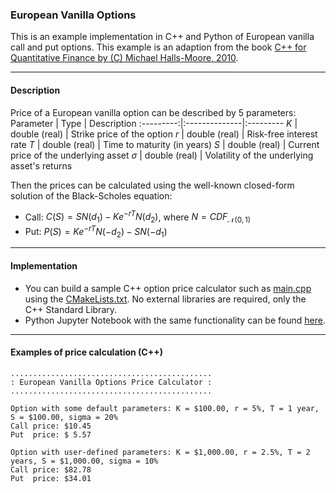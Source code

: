 ### European Vanilla Options

This is an example implementation in C++ and Python of European vanilla call and put options. This example is an adaption from the book [C++ for Quantitative Finance by (C) Michael Halls-Moore, 2010](https://www.quantstart.com/cpp-for-quantitative-finance-ebook/).

---
#### Description

Price of a European vanilla option can be described by 5 parameters:
Parameter  | Type          | Description
:---------:|:--------------|:---------
$K$        | double (real) | Strike price of the option
$r$        | double (real) | Risk-free interest rate
$T$        | double (real) | Time to maturity (in years)
$S$        | double (real) | Current price of the underlying asset
$\sigma$   | double (real) | Volatility of the underlying asset's returns

Then the prices can be calculated using the well-known closed-form solution of the Black-Scholes equation:
- Call: $C(S) = S N(d_1) - K e^{-r T} N(d_2)$, where $N = CDF_{\mathcal{N}(0, 1)}$
- Put: $P(S) = K e^{-r T} N(-d_2) - S N(-d_1)$

---
#### Implementation

- You can build a sample C++ option price calculator such as [main.cpp](src/main.cpp) using the [CMakeLists.txt](CMakeLists.txt). No external libraries are required, only the C++ Standard Library.
- Python Jupyter Notebook with the same functionality can be found [here](python/main.ipynb).

---
#### Examples of price calculation (C++)

```
.............................................
: European Vanilla Options Price Calculator :
.............................................

Option with some default parameters: K = $100.00, r = 5%, T = 1 year, S = $100.00, sigma = 20%
Call price: $10.45
Put  price: $ 5.57

Option with user-defined parameters: K = $1,000.00, r = 2.5%, T = 2 years, S = $1,000.00, sigma = 10%
Call price: $82.78
Put  price: $34.01
```